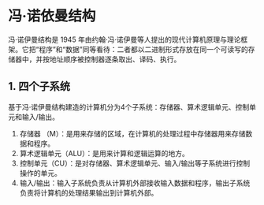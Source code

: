 # 冯·诺依曼结构

冯·诺伊曼结构是 1945 年由约翰·冯·诺伊曼等人提出的现代计算机原理与理论框架。它把“程序”和“数据”同等看待：二者都以二进制形式存放在同一个可读写的存储器中，并按地址顺序被控制器逐条取出、译码、执行。

## 1. 四个子系统
基于冯·诺伊曼结构建造的计算机分为4个子系统：存储器、算术逻辑单元、控制单元和输入/输出。

1. 存储器 （M）：是用来存储的区域，在计算机的处理过程中存储器用来存储数据和程序。
2. 算术逻辑单元（ALU）：是用来计算和逻辑运算的地方。
3. 控制单元（CU）：是对存储器、算术逻辑单元、输入/输出等子系统进行控制操作的单元。
4. 输入/输出：输入子系统负责从计算机外部接收输入数据和程序，输出子系统负责将计算机的处理结果输出到计算机外部。

  

